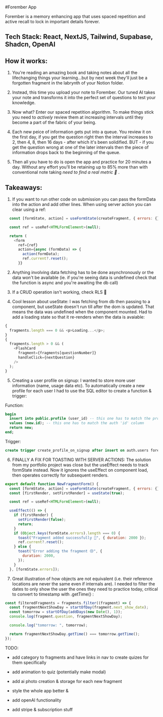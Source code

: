 #Forember App

Forember is a memory enhancing app that uses spaced repetition and active recall to lock in important details forever.

## Tech Stack: React, NextJS, Tailwind, Supabase, Shadcn, OpenAI

## How it works:

1. You're reading an amazing book and taking notes about all the lifechanging things your learning...but by next week they'll just be a forgotten fragment in the labrynth of your Notion folder.

2. Instead, this time you upload your note to Forember. Our tuned AI takes your note and transforms it into the perfect set of questions to test your knowledge.

3. Now what? Enter our spaced repetition algorithm. To make things stick you need to _actively_ review them at increasing intervals until they become a part of the fabric of your being.

4. Each new peice of information gets put into a queue. You review it on the first day, if you get the question right then the interval increases to 2, then 4, 8, then 16 days - after which it's been solidified. BUT - if you get the question wrong at one of the later intervals then the piece of information drops back to the beginning of the queue.

5. Then all you have to do is open the app and practice for 20 minutes a day. Without any effort you'll be retaining up to 85% more than with conventional note taking _need to find a real metric 🙂_ .

## Takeaways:

1. If you want to run other code on submission you can pass the formData into the action and add other lines. When using server action you can clear using a ref:

```js
  const [formState, action] = useFormState(createFragment, { errors: {} });

  const ref = useRef<HTMLFormElement>(null);

  return (
    <form
      ref={ref}
      action={async (formData) => {
        action(formData);
        ref.current?.reset();
      }}
```

2. Anything involving data fetching has to be done asynchronously or the data won't be available (ie. if you're seeing data is undefined check that the function is async and you're awaiting the db call)

3. If a CRUD operation isn't working, check RLS 🙂

4. Cool lesson about useState: I was fetching from db then passing to a component, but useState doesn't run till after the dom is updated. That means the data was undefined when the component mounted. Had to add a loading state so that it re-renders when the data is avaiable:

```js
{
  fragments.length === 0 && <p>Loading...</p>;
}
{
  fragments.length > 0 && (
    <FlashCard
      fragment={fragments[questionNumber]}
      handleClick={nextQuestion}
    />
  );
}
```

5. Creating a user profile on signup: I wanted to store more user information (name, usage data etc). To automatically create a new profile for each user I had to use the SQL editor to create a function & trigger:

Function:

```sql
begin
  insert into public.profile (user_id) -- this one has to match the profile 'user_id' column
  values (new.id); -- this one has to match the auth 'id' column
  return new;
end;
```

Trigger:

```sql
create trigger create_profile_on_signup after insert on auth.users fore each row execute function create_profile_on_signup();
```

6. FINALLY A FIX FOR TOASTING WITH SERVER ACTIONS: The solution from my portfolio project was close but the useEffect needs to track formState instead. Now it ignores the useEffect on component load, then operates correctly for subsequent renders.

```js
export default function NewFragmentForm() {
  const [formState, action] = useFormState(createFragment, { errors: {} });
  const [firstRender, setFirstRender] = useState(true);

  const ref = useRef<HTMLFormElement>(null);

  useEffect(() => {
    if (firstRender) {
      setFirstRender(false);
      return;
    }
    if (Object.keys(formState.errors).length === 0) {
      toast("Fragment added successfully 🎉", { duration: 2000 });
      ref.current?.reset();
    } else {
      toast("Error adding the fragment 😢", {
        duration: 2000,
      });
    }
  }, [formState.errors]);
```

7. Great illustration of how objects are not equivalent (i.e. their reference locations are never the same even if internals are). I needed to filter the dates to only show the user the ones they need to practice today, critical to convert to timestamp with .getTime() :

```js
const filteredFragments = fragments.filter((fragment) => {
  const fragmentNextShowDay = startOfDay(fragment.next_show_date);
  const tomorrow = startOfDay(addDays(new Date(), 1));
  console.log(fragment.question, fragmentNextShowDay);

  console.log("tomorrow: ", tomorrow);

  return fragmentNextShowDay.getTime() === tomorrow.getTime();
});
```

TODO:

- add category to fragments and have links in nav to create quizes for them specifically

- add animation to quiz (potentially make modal)

- add ai photo creation & storage for each new fragment

- style the whole app better &

- add openAI functionality

- add stripe & subscription stuff

```

```
